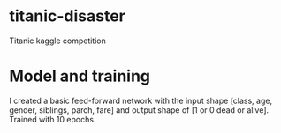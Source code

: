 # titanic-disaster
Titanic kaggle competition
# Model and training
I created a basic feed-forward network with the input shape [class, age, gender, siblings, parch, fare] and output shape of [1 or 0 dead or alive]. Trained with 10 epochs.
